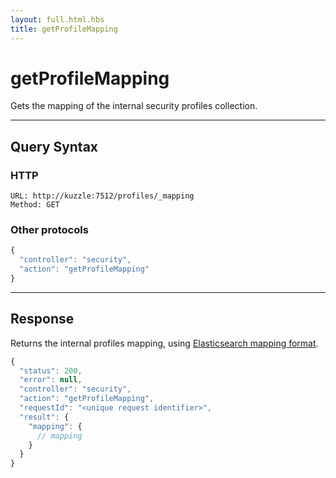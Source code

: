 ```yaml
---
layout: full.html.hbs
title: getProfileMapping
---
```


# getProfileMapping

Gets the mapping of the internal security profiles collection.

---

## Query Syntax

### HTTP

```http
URL: http://kuzzle:7512/profiles/_mapping
Method: GET
```

### Other protocols

```js
{
  "controller": "security",
  "action": "getProfileMapping"
}
```

---

## Response

Returns the internal profiles mapping, using [Elasticsearch mapping format](https://www.elastic.co/guide/en/elasticsearch/reference/5.6/mapping.html).

```javascript
{
  "status": 200,                     
  "error": null,                     
  "controller": "security",
  "action": "getProfileMapping",
  "requestId": "<unique request identifier>",
  "result": {
    "mapping": {
      // mapping
    }
  }
}
```
